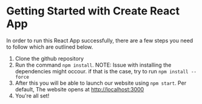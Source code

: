 # Getting Started with Create React App

In order to run this React App successfully, there are a few steps you need to follow which are outlined below.

1. Clone the github repository
2. Run the command `npm install`. NOTE: Issue with installing the dependencies might occour. if that is the case, try to run `npm install --force`
3. After this you will be able to launch our website using `npm start`. Per default, The website opens at [http://localhost:3000](http://localhost:3000)
4. You're all set!
